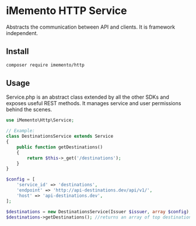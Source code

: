 # iMemento HTTP Service

Abstracts the communication between API and clients. 
It is framework independent.

## Install
```bash
composer require imemento/http
```

## Usage

Service.php is an abstract class extended by all the other SDKs and exposes useful REST methods. It manages service and user permissions behind the scenes.

```php
use iMemento\Http\Service;

// Example:
class DestinationsService extends Service
{
	public function getDestinations()
	{
		return $this->_get('/destinations');
	}
}

$config = [
	'service_id' => 'destinations',
	'endpoint' => 'http://api-destinations.dev/api/v1/',
	'host' => 'api-destinations.dev',
];

$destinations = new DestinationsService(Issuer $issuer, array $config);
$destinations->getDestinations(); //returns an array of top destinations
```